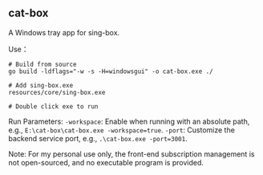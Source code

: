 ## cat-box

A Windows tray app for sing-box.

Use：

```
# Build from source
go build -ldflags="-w -s -H=windowsgui" -o cat-box.exe ./

# Add sing-box.exe
resources/core/sing-box.exe

# Double click exe to run
```

Run Parameters:
`-workspace`: Enable when running with an absolute path, e.g., `E:\cat-box\cat-box.exe -workspace=true`.
`-port`: Customize the backend service port, e.g., `.\cat-box.exe -port=3001`.

Note: For my personal use only, the front-end subscription management is not open-sourced, and no executable program is provided.

